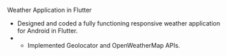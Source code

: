 Weather Application in Flutter

- Designed and coded a fully functioning responsive weather application for Android in Flutter.
- - Implemented Geolocator and OpenWeatherMap APIs.
